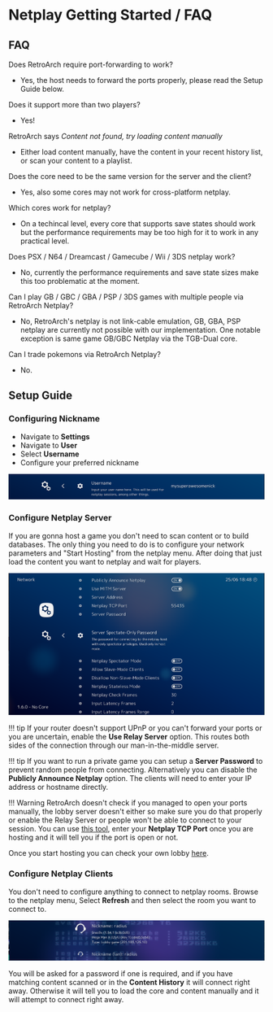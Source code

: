 # Netplay Getting Started / FAQ

## FAQ

Does RetroArch require port-forwarding to work?

- Yes, the host needs to forward the ports properly, please read the Setup Guide below.

Does it support more than two players?

- Yes!

RetroArch says *Content not found, try loading content manually* 

- Either load content manually, have the content in your recent history list, or scan your content to a playlist.

Does the core need to be the same version for the server and the client?

- Yes, also some cores may not work for cross-platform netplay.

Which cores work for netplay?

- On a techincal level, every core that supports save states should work but the performance requirements may be too high for it to work in any practical level.

Does PSX / N64 / Dreamcast / Gamecube / Wii / 3DS netplay work?

- No, currently the performance requirements and save state sizes make this too problematic at the moment.

Can I play GB / GBC / GBA / PSP / 3DS games with multiple people via RetroArch Netplay?

- No, RetroArch's netplay is not link-cable emulation, GB, GBA, PSP netplay are currently not possible with our implementation. One notable exception is same game GB/GBC Netplay via the TGB-Dual core.

Can I trade pokemons via RetroArch Netplay?

- No.


## Setup Guide

### Configuring Nickname
- Navigate to **Settings**
- Navigate to **User**
- Select **Username**
- Configure your preferred nickname

![Screenshot](images/netplay/nickname.png)

### Configure Netplay Server

If you are gonna host a game you don't need to scan content or to build databases. The only thing you need to do is to configure your network parameters and "Start Hosting" from the netplay menu. After doing that just load the content you want to netplay and wait for players.

![Screenshot](images/netplay/netplay.png)


!!! tip
    If your router doesn't support UPnP or you can't forward your ports or you are uncertain, enable the **Use Relay Server** option. This routes both sides of the connection through our man-in-the-middle server.

!!! tip
    If you want to run a private game you can setup a **Server Password** to prevent random people from connecting. Alternatively you can disable the **Publicly Announce Netplay** option. The clients will need to enter your IP address or hostname directly.

!!! Warning
    RetroArch doesn't check if you managed to open your ports manually, the lobby server doesn't either so make sure you do that properly or enable the Relay Server or people won't be able to connect to your session. You can use [this tool](http://www.yougetsignal.com/tools/open-ports/), enter your **Netplay TCP Port** once you are hosting and it will tell you if the port is open or not.

Once you start hosting you can check your own lobby [here](http://newlobby.libretro.com/list).

### Configure Netplay Clients

You don't need to configure anything to connect to netplay rooms. Browse to the netplay menu, Select **Refresh** and then select the room you want to connect to.

![Screenshot](images/netplay/rooms.png)

You will be asked for a password if one is required, and if you have matching content scanned or in the **Content History** it will connect right away. Otherwise it will tell you to load the core and content manually and it will attempt to connect right away.


